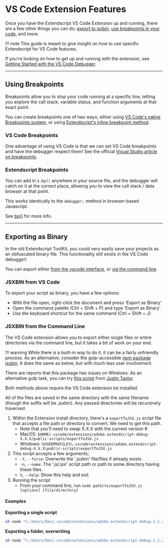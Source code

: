 # VS Code Extension Features

Once you have the Extendscript VS Code Extension up and running, there are a few other things you can do; [export to jsxbin](#exporting-as-binary), [use breakpoints in your code](#using-breakpoints), and more.

!!! note
    This guide is meant to give insight on how to use specific Extendscript for VS Code features.

If you're looking on how to get up and running with the extension, see [Getting Started with the VS Code Debugger](getting-started-with-vscode-debugger.md).

---

## Using Breakpoints

Breakpoints allow you to stop your code running at a specific line, letting you explore the call stack, variable status, and function arguments at that exact point.

You can create breakpoints one of two ways; either using [VS Code's native Breakpoints system](#vs-code-breakpoints), or using [Extendscript's inline breakpoint method](#extendscript-breakpoints).

### VS Code Breakpoints

One advantage of using VS Code is that we can set VS Code breakpoints and have the debugger respect them! See the official [Visual Studio article on breakpoints](https://code.visualstudio.com/docs/editor/debugging#_breakpoints).

### Extendscript Breakpoints

You can add in `$.bp()` anywhere in your source file, and the debugger will catch on it at the correct place, allowing you to view the call stack / data browser at that point.

This works identically to the `debugger;` method in browser-based Javascript.

See [bp()](../extendscript-tools-features/dollar-object.md#bp) for more info.

---

## Exporting as Binary

In the old Extendscript ToolKit, you could very easily save your projects as an obfuscated binary file. This functionality still exists in the VS Code debugger!

You can export either [from the vscode interface](#jsxbin-from-vs-code), or [via the command line](#jsxbin-from-the-command-line).

### JSXBIN from VS Code

To export your script as binary, you have a few options:

- With the file open, right-click the document and press 'Export as Binary'
- Open the command palette (Ctrl + Shift + P) and type 'Export as Binary'
- Use the keyboard shortcut for the same command (Ctrl + Shift + J)

### JSXBIN from the Command Line

The VS Code extension allows you to export either single files or entire directories via the command line, but it takes a bit of work on your end.

!!! warning
    While there is a built-in way to do it, it can be a fairly unfriendly process. As an alternative, consider the gulp-accessible [npm package jsxbin](https://www.npmjs.com/package/jsxbin). It does the same as below, but with much less user involvement.

There are reports that this package has issues on Windows. As an alternative gulp task, you can try [this script](https://bitbucket.org/motiondesign/workspace/snippets/aLzaX5) from [Justin Taylor](http://justintaylor.tv/).

Both methods above require the VS Code extension be installed.

All of the files are saved in the same directory with the same filename (though the suffix will be .jsxbin). Any passed directories will be recursively traversed.

1. Within the Extension install directory, there's a `exportToJSX.js` script file that accepts a file path or directory to convert. We need to get this path.
    - Note that you'll need to swap X.X.X with the current version #
    - MacOS: `$HOME/.vscode/extensions/adobe.extendscript-debug-X.X.X/public-scripts/exportToJSX.js`
    - Windows: `%USERPROFILE%\.vscode\extensions\adobe.extendscript-debug-X.X.X\public-scripts\exportToJSX.js`
2. This script accepts a few arguments;
    - `-f`, `--force`: Overwrite the '.jsxbin' file/files if already exists
    - `-n`, `--name`: The '.js/.jsx' script path or path to some directory having these files.
    - `h`, `--help`: Show this help and exit
3. Running the script
    - From your command line, run `node path/to/exportToJSX.js [options] [file/directory]`

#### Examples

**Exporting a single script**

```sh
sh node "C:/Users/Dev/.vscode/extensions/adobe.extendscript-debug-1.1.2/public-scripts/exportToJSX.js" "d:/projects/scripting/coolTool.jsx"
```

**Exporting a folder, overwriting**

```sh
sh node "C:/Users/Dev/.vscode/extensions/adobe.extendscript-debug-1.1.2/public-scripts/exportToJSX.js" --force "d:/projects/scripting/"
```

